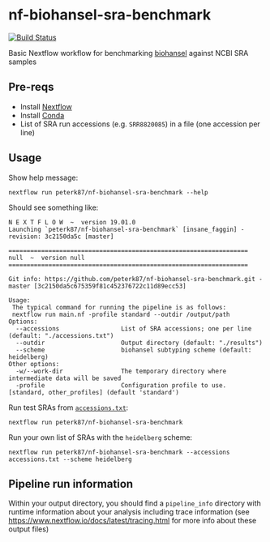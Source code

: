 # nf-biohansel-sra-benchmark

[![Build Status](https://dev.azure.com/peterkruczkiewicz0831/nf-biohansel-sra-benchmark/_apis/build/status/peterk87.nf-biohansel-sra-benchmark?branchName=master)](https://dev.azure.com/peterkruczkiewicz0831/nf-biohansel-sra-benchmark/_build/latest?definitionId=2&branchName=master)

Basic Nextflow workflow for benchmarking [biohansel](https://github.com/phac-nml/biohansel) against NCBI SRA samples

## Pre-reqs

- Install [Nextflow](https://www.nextflow.io/)
- Install [Conda](https://docs.conda.io/en/latest/miniconda.html)
- List of SRA run accessions (e.g. `SRR8820085`) in a file (one accession per line)

## Usage

Show help message:

```
nextflow run peterk87/nf-biohansel-sra-benchmark --help
```

Should see something like:

```
N E X T F L O W  ~  version 19.01.0
Launching `peterk87/nf-biohansel-sra-benchmark` [insane_faggin] - revision: 3c2150da5c [master]

==================================================================
null  ~  version null
==================================================================

Git info: https://github.com/peterk87/nf-biohansel-sra-benchmark.git - master [3c2150da5c675359f81c452376722c11d89ecc53]

Usage:
 The typical command for running the pipeline is as follows:
 nextflow run main.nf -profile standard --outdir /output/path 
Options:
  --accessions                 List of SRA accessions; one per line (default: "./accessions.txt")
  --outdir                     Output directory (default: "./results")
  --scheme                     biohansel subtyping scheme (default: heidelberg)
Other options:
  -w/--work-dir                The temporary directory where intermediate data will be saved
  -profile                     Configuration profile to use. [standard, other_profiles] (default 'standard')
```


Run test SRAs from [`accessions.txt`](https://github.com/peterk87/nf-biohansel-sra-benchmark/tree/master/accessions.txt):

```
nextflow run peterk87/nf-biohansel-sra-benchmark
```

Run your own list of SRAs with the `heidelberg` scheme:

```
nextflow run peterk87/nf-biohansel-sra-benchmark --accessions accessions.txt --scheme heidelberg
```

## Pipeline run information

Within your output directory, you should find a `pipeline_info` directory with runtime information about your analysis including trace information (see https://www.nextflow.io/docs/latest/tracing.html for more info about these output files)

